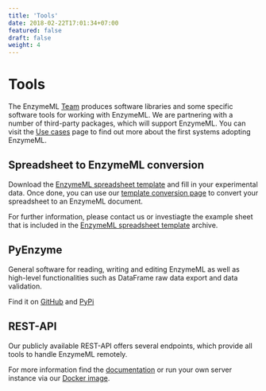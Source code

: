 ```yaml
---
title: 'Tools'
date: 2018-02-22T17:01:34+07:00
featured: false
draft: false
weight: 4
---
```


# Tools

The EnzymeML [Team](/team/) produces software libraries and some specific software tools for working with EnzymeML.
We are partnering with a number of third-party packages, which will support EnzymeML.  You can visit the
[Use cases](/documents/cases/) page to find out more about the first systems adopting EnzymeML.

## Spreadsheet to EnzymeML conversion

Download the [EnzymeML spreadsheet template](https://www.dropbox.com/s/bigaq2l1vynr13k/EnzymeML_Template.zip?dl=1) and fill in your experimental data. Once done, you can use our [template conversion page](https://enzml.sloppy.zone/template/upload) to convert your spreadsheet to an EnzymeML document. 

For further information, please contact us or investiagte the example sheet that is included in the [EnzymeML spreadsheet template](https://www.dropbox.com/s/bigaq2l1vynr13k/EnzymeML_Template.zip?dl=1) archive.

## PyEnzyme

General software for reading, writing and editing EnzymeML as well as high-level functionalities such as DataFrame raw data export and data validation.

Find it on [GitHub](https://github.com/EnzymeML/PyEnzyme) and [PyPi](https://pypi.org/project/PyEnzyme/)

## REST-API

Our publicly available REST-API offers several endpoints, which provide all tools to handle EnzymeML remotely. 

For more information find the [documentation](https://enzml.sloppy.zone/swagger-ui) or run your own server instance via our [Docker image](https://hub.docker.com/r/enzymeml/pyenzyme).